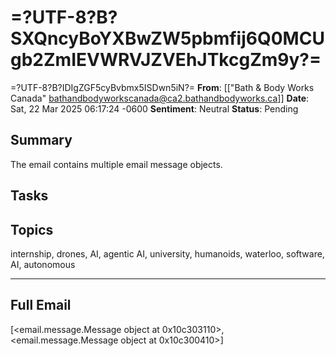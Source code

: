 # =?UTF-8?B?SXQncyBoYXBwZW5pbmfij6Q0MCUgb2ZmIEVWRVJZVEhJTkcgZm9y?=
 =?UTF-8?B?IDIgZGF5cyBvbmx5ISDwn5iN?=
**From**: [["Bath & Body Works Canada" <bathandbodyworkscanada@ca2.bathandbodyworks.ca>]]
**Date**: Sat, 22 Mar 2025 06:17:24 -0600
**Sentiment**: Neutral
**Status**: Pending

## Summary
The email contains multiple email message objects.

## Tasks

## Topics
internship, drones, AI, agentic AI, university, humanoids, waterloo, software, AI, autonomous

---

## Full Email
[<email.message.Message object at 0x10c303110>, <email.message.Message object at 0x10c300410>]